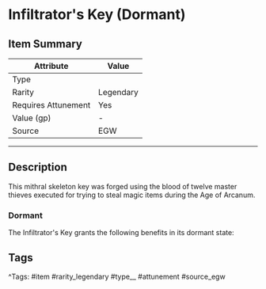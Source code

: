 # Infiltrator's Key (Dormant)

## Item Summary

| Attribute            | Value                        |
|----------------------|------------------------------|
| Type                 |   |
| Rarity               | Legendary             |
| Requires Attunement  | Yes                |
| Value (gp)           | -    |
| Source               | EGW |

---

## Description

This mithral skeleton key was forged using the blood of twelve master thieves executed for trying to steal magic items during the Age of Arcanum.

### Dormant

The Infiltrator's Key grants the following benefits in its dormant state:

## Tags

^Tags: #item #rarity_legendary #type__ #attunement #source_egw